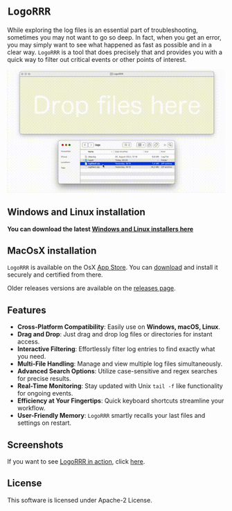 # `LogoRRR`

While exploring the log files is an essential part of troubleshooting, sometimes you may not want to go so deep. In
fact, when you get an error, you may simply want to see what happened as fast as possible and in a clear way. `LogoRRR`
is a tool that does precisely that and provides you with a quick way to filter out critical events or other points of
interest.

![Screenshot of LogoRRR, version 24.2.0](docs/releases/24.2.0/182-add-zipfile-support.gif?raw=true)

## Windows and Linux installation

**You can download the latest [Windows and Linux installers here](https://github.com/rladstaetter/LogoRRR/releases/tag/24.1.0)**

## MacOsX installation

`LogoRRR` is available on the OsX [App Store](https://apps.apple.com/at/app/logorrr/id1583786769?l=en&mt=12). You can [download](https://apps.apple.com/at/app/logorrr/id1583786769?l=en&mt=12) and install it securely and certified from there.

Older releases versions are available on the [releases page](https://github.com/rladstaetter/LogoRRR/releases).

## Features

- **Cross-Platform Compatibility**: Easily use on **Windows, macOS, Linux**.
- **Drag and Drop**: Just drag and drop log files or directories for instant access.
- **Interactive Filtering**: Effortlessly filter log entries to find exactly what you need.
- **Multi-File Handling**: Manage and view multiple log files simultaneously.
- **Advanced Search Options**: Utilize case-sensitive and regex searches for precise results.
- **Real-Time Monitoring**: Stay updated with Unix `tail -f` like functionality for ongoing events.
- **Efficiency at Your Fingertips**: Quick keyboard shortcuts streamline your workflow.
- **User-Friendly Memory**: `LogoRRR` smartly recalls your last files and settings on restart.


## Screenshots

If you want to see [LogoRRR in action](Screenshots.md), click [here](Screenshots.md).

## License

This software is licensed under Apache-2 License.

